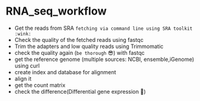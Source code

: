 # RNA_seq_workflow
- Get the reads from SRA `fetching via command line using SRA toolkit :wink:`
- Check the quality of the fetched reads using fastqc
- Trim the adapters and low quality reads using Trimmomatic
- check the quality again (`be thorough` :sunglasses:) with fastqc
- get the reference genome (multiple sources: NCBI, ensemble,iGenome) using curl
- create index and database for alignment
- align it
- get the count matrix
- check the difference(Differential gene expression :mag_right:)

